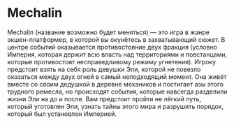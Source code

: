 # Mechalin
Mechalin (название возможно будет меняться) — это игра в жанре экшен-платформер,  в которой вы окунётесь в захватывающий сюжет. В центре событий оказывается противостояние двух фракция (условно Империя, которая держит всю власть над территориями и повстанцами, которые противостоят несправедливому режиму угнетения). Игроку предстоит взять на себя роль девушки Эли, которой не повезло оказаться между двух огней в самый неподходящий момент. Она живёт вместе со своим дедушкой в деревне механиков и постигает азы этого трудного ремесла, но происходят события, которые навсегда разделили жизни Эли на до и после. Вам предстоит пройти не лёгкий путь, который уготовлен Эли, узнать тайны этого мира и разрушить порядок, который был установлен Империей.
